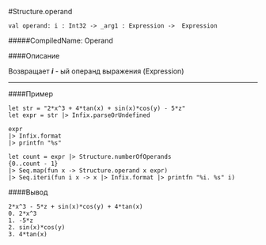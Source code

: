 #Structure.operand

	val operand: i : Int32 -> _arg1 : Expression ->  Expression


#####CompiledName: Operand


####Описание

Возвращает ***i*** - ый операнд выражения (Expression)

----------

####Пример

    let str = "2*x^3 + 4*tan(x) + sin(x)*cos(y) - 5*z"
    let expr = str |> Infix.parseOrUndefined
    
    expr
    |> Infix.format
    |> printfn "%s"
    
    let count = expr |> Structure.numberOfOperands
    {0..count - 1}
    |> Seq.map(fun x -> Structure.operand x expr)
    |> Seq.iteri(fun i x -> x |> Infix.format |> printfn "%i. %s" i)

####Вывод

    2*x^3 - 5*z + sin(x)*cos(y) + 4*tan(x)
    0. 2*x^3
    1. -5*z
    2. sin(x)*cos(y)
    3. 4*tan(x)

